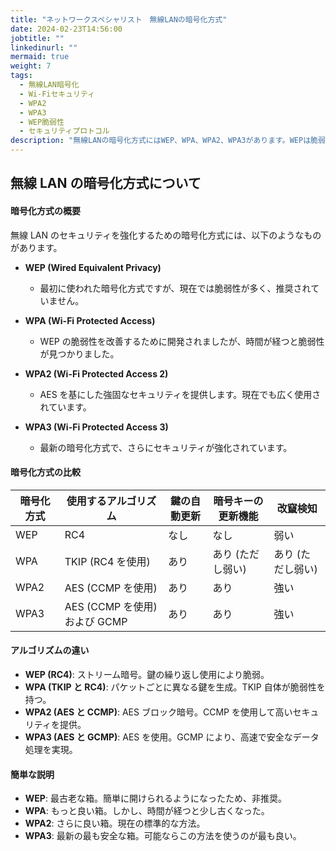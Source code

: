 ```yaml
---
title: "ネットワークスペシャリスト　無線LANの暗号化方式"
date: 2024-02-23T14:56:00
jobtitle: ""
linkedinurl: ""
mermaid: true
weight: 7
tags:
  - 無線LAN暗号化
  - Wi-Fiセキュリティ
  - WPA2
  - WPA3
  - WEP脆弱性
  - セキュリティプロトコル
description: "無線LANの暗号化方式にはWEP、WPA、WPA2、WPA3があります。WEPは脆弱で、WPAは改良されましたが依然として脆弱性があります。WPA2はAES暗号を使用し安全ですが、最新のWPA3はさらに強化されており、高速で安全な通信を提供します。"
---
```


## 無線 LAN の暗号化方式について

#### 暗号化方式の概要

無線 LAN のセキュリティを強化するための暗号化方式には、以下のようなものがあります。

- **WEP (Wired Equivalent Privacy)**

  - 最初に使われた暗号化方式ですが、現在では脆弱性が多く、推奨されていません。

- **WPA (Wi-Fi Protected Access)**

  - WEP の脆弱性を改善するために開発されましたが、時間が経つと脆弱性が見つかりました。

- **WPA2 (Wi-Fi Protected Access 2)**

  - AES を基にした強固なセキュリティを提供します。現在でも広く使用されています。

- **WPA3 (Wi-Fi Protected Access 3)**
  - 最新の暗号化方式で、さらにセキュリティが強化されています。

#### 暗号化方式の比較

| 暗号化方式 | 使用するアルゴリズム         | 鍵の自動更新 | 暗号キーの更新機能 | 改竄検知          |
| ---------- | ---------------------------- | ------------ | ------------------ | ----------------- |
| WEP        | RC4                          | なし         | なし               | 弱い              |
| WPA        | TKIP (RC4 を使用)            | あり         | あり (ただし弱い)  | あり (ただし弱い) |
| WPA2       | AES (CCMP を使用)            | あり         | あり               | 強い              |
| WPA3       | AES (CCMP を使用)および GCMP | あり         | あり               | 強い              |

#### アルゴリズムの違い

- **WEP (RC4)**: ストリーム暗号。鍵の繰り返し使用により脆弱。
- **WPA (TKIP と RC4)**: パケットごとに異なる鍵を生成。TKIP 自体が脆弱性を持つ。
- **WPA2 (AES と CCMP)**: AES ブロック暗号。CCMP を使用して高いセキュリティを提供。
- **WPA3 (AES と GCMP)**: AES を使用。GCMP により、高速で安全なデータ処理を実現。

#### 簡単な説明

- **WEP**: 最古老な箱。簡単に開けられるようになったため、非推奨。
- **WPA**: もっと良い箱。しかし、時間が経つと少し古くなった。
- **WPA2**: さらに良い箱。現在の標準的な方法。
- **WPA3**: 最新の最も安全な箱。可能ならこの方法を使うのが最も良い。
